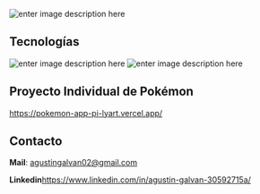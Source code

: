![enter image description here](https://imagizer.imageshack.com/img923/999/rYleq9.jpg)




## Tecnologías

![enter image description here](https://user-images.githubusercontent.com/30186107/29488525-f55a69d0-84da-11e7-8a39-5476f663b5eb.png)
![enter image description here](https://imagizer.imageshack.com/img923/8821/8nFM4e.png)

## Proyecto Individual de Pokémon
https://pokemon-app-pi-lyart.vercel.app/
## Contacto

**Mail**: agustingalvan02@gmail.com

**Linkedin**https://www.linkedin.com/in/agustin-galvan-30592715a/

